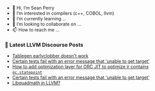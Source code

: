 - 👋 Hi, I’m Sean Perry
- 👀 I’m interested in compilers (c++, COBOL, llvm)
- 🌱 I’m currently learning ...
- 💞️ I’m looking to collaborate on ...
- 📫 How to reach me ...

<!---
s66perry/s66perry is a ✨ special ✨ repository because its `README.md` (this file) appears on your GitHub profile.
You can click the Preview link to take a look at your changes.
--->
### 📕 Latest LLVM Discourse Posts

<!-- DISCOURSE-LLVM:START -->
- [Tablegen earlyclobber doesn&#39;t work](https://discourse.llvm.org/t/tablegen-earlyclobber-doesnt-work/80183#post_1)
- [Certain tests fail with an error message that &#39;unable to get target&#39;](https://discourse.llvm.org/t/certain-tests-fail-with-an-error-message-that-unable-to-get-target/80181#post_2)
- [How to add optimization layer for ORC JIT to optimize ir contains `gc.statepoint`](https://discourse.llvm.org/t/how-to-add-optimization-layer-for-orc-jit-to-optimize-ir-contains-gc-statepoint/80182#post_1)
- [Certain tests fail with an error message that &#39;unable to get target&#39;](https://discourse.llvm.org/t/certain-tests-fail-with-an-error-message-that-unable-to-get-target/80181#post_1)
- [Libquadmath in LLVM?](https://discourse.llvm.org/t/libquadmath-in-llvm/80160#post_3)
<!-- DISCOURSE-LLVM:END -->
